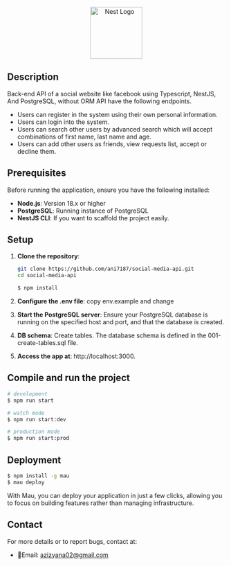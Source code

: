 <p align="center">
  <a href="http://nestjs.com/" target="blank"><img src="https://nestjs.com/img/logo-small.svg" width="120" alt="Nest Logo" /></a>
</p>

## Description

Back-end API of a social website like facebook using Typescript, NestJS, And PostgreSQL, without ORM
API have the following endpoints.

- Users can register in the system using their own personal information.
- Users can login into the system.
- Users can search other users by advanced search which will accept combinations of first name, last name and age.
- Users can add other users as friends, view requests list, accept or decline them.

## Prerequisites

Before running the application, ensure you have the following installed:

- **Node.js**: Version 18.x or higher
- **PostgreSQL**: Running instance of PostgreSQL
- **NestJS CLI**: If you want to scaffold the project easily.

## Setup

1. **Clone the repository**:

    ```bash
    git clone https://github.com/ani7187/social-media-api.git
    cd social-media-api
    ```
    ```bash
    $ npm install
    ```
2. **Configure the .env file**: copy env.example and change

3. **Start the PostgreSQL server**:
Ensure your PostgreSQL database is running on the specified host and port, and that the database is created.

4. **DB schema**:
   Create tables. 
   The database schema is defined in the 001-create-tables.sql file.

5. **Access the app at**: http://localhost:3000.

## Compile and run the project

```bash
# development
$ npm run start

# watch mode
$ npm run start:dev

# production mode
$ npm run start:prod
```

## Deployment

```bash
$ npm install -g mau
$ mau deploy
```

With Mau, you can deploy your application in just a few clicks, allowing you to focus on building features rather than
managing infrastructure.

## Contact
For more details or to report bugs, contact at:
- 📧Email: azizyana02@gmail.com